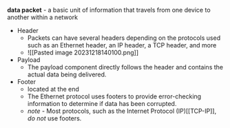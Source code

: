 **data packet** - a basic unit of information that travels from one device to another within a network
* Header
	* Packets can have several headers depending on the protocols used such as an Ethernet header, an IP header, a TCP header, and more
	* ![[Pasted image 20231218140100.png]]
* Payload
	* The payload component directly follows the header and contains the actual data being delivered.
* Footer
	* located at the end
	* The Ethernet protocol uses footers to provide error-checking information to determine if data has been corrupted.
	* *note* - Most protocols, such as the Internet Protocol (IP)[[TCP-IP]], _do not_ use footers.
